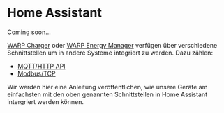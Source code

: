 # Home Assistant

Coming soon...

[WARP Charger](/docs/warp_charger/introduction) oder [WARP Energy Manager](/docs/warp_energy_manager/introduction) verfügen über verschiedene Schnittstellen
um in andere Systeme integriert zu werden. Dazu zählen:

* [MQTT/HTTP API](/docs/interfaces/mqtt_http/introduction)
* [Modbus/TCP](http://localhost:3000/docs/interfaces/modbus/introduction)

Wir werden hier eine Anleitung veröffentlichen, wie unsere Geräte am einfachsten mit den oben genannten Schnittstellen in Home Assistant intergriert werden können.
